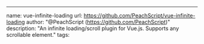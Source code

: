 ---
name: vue-infinite-loading
url: https://github.com/PeachScript/vue-infinite-loading
author: "@PeachScript (https://github.com/PeachScript)"
description: "An infinite loading/scroll plugin for Vue.js. Supports any scrollable element."
tags: